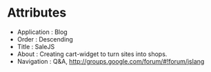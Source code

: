 # Attributes

- Application : Blog
- Order       : Descending
- Title       : SaleJS
- About       : Creating cart-widget to turn sites into shops.
- Navigation  : Q&A, http://groups.google.com/forum/#!forum/jslang